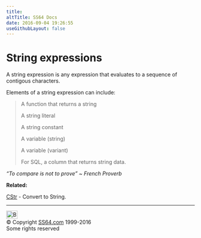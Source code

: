```yaml
---
title:
altTitle: SS64 Docs
date: 2016-09-04 19:26:55
useGithubLayout: false
---
```

<!-- #BeginLibraryItem "/Library/head_access.lbi" --><!-- #EndLibraryItem --><h1>String expressions </h1>
<p> A string expression is any expression that evaluates to a sequence of contigous characters.</p>
<p>Elements of a string expression can include:</p>
<blockquote>
<p>A function that returns a string</p>
<p>A string literal</p>
<p>A string constant</p>
<p>A  variable (string) </p>
<p>A variable (variant)</p>
<p>For SQL, a column that returns string data. </p>
</blockquote>
<p class="quote"><i>“To compare is not to prove” ~ French Proverb</i></p>
<p><b>Related:</b></p>
<p><a href="cstr.html">CStr</a> - Convert to String.</p><!-- #BeginLibraryItem "/Library/foot_access.lbi" --><p>
<!-- access -->

<hr>
<div id="bl" class="footer"><a href="stringexpression.html#"><img src="../images/top.png" width="30" height="22" alt="Back to the Top"></a></div>
<div id="br" class="footer, tagline">© Copyright <a href="http://ss64.com/">SS64.com</a> 1999-2016<br>
Some rights reserved</div><!-- #EndLibraryItem -->


